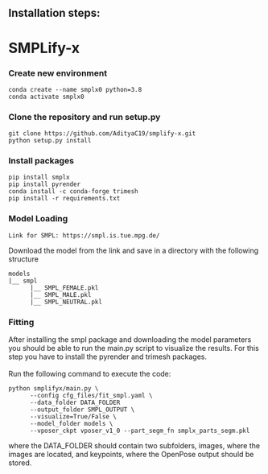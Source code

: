 ## Installation steps:

# SMPLify-x
### Create new environment
```
conda create --name smplx0 python=3.8
conda activate smplx0
```
### Clone the repository and run setup.py
```
git clone https://github.com/AdityaC19/smplify-x.git
python setup.py install
```
### Install packages
```
pip install smplx
pip install pyrender
conda install -c conda-forge trimesh
pip install -r requirements.txt
```
### Model Loading
```
Link for SMPL: https://smpl.is.tue.mpg.de/
```
Download the model from the link and save in a directory with the following structure
```
models
|__ smpl
      |__ SMPL_FEMALE.pkl
      |__ SMPL_MALE.pkl
      |__ SMPL_NEUTRAL.pkl
```

### Fitting
After installing the smpl package and downloading the model parameters you should be able to run the main.py script to visualize the results. For this step you have to install the pyrender and trimesh packages. \
\
Run the following command to execute the code:
```
python smplifyx/main.py \
      --config cfg_files/fit_smpl.yaml \
      --data_folder DATA_FOLDER
      --output_folder SMPL_OUTPUT \
      --visualize=True/False \
      --model_folder models \
      --vposer_ckpt vposer_v1_0 --part_segm_fn smplx_parts_segm.pkl

```
where the DATA_FOLDER should contain two subfolders, images, where the images are located, and keypoints, where the OpenPose output should be stored.
